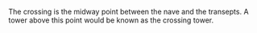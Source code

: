The crossing is the midway point between the nave and the transepts. A tower above this point would be known as the crossing tower. 